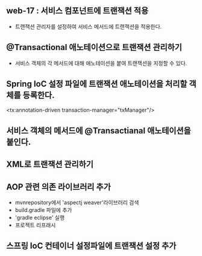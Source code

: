 ## web-17 : 서비스 컴포넌트에 트랜잭션 적용
- 트랜잭션 관리자를 설정하여 서비스 메서드에 트랜잭션을 적용한다.

## @Transactional 애노테이션으로 트랜잭션 관리하기
- 서비스 객체의 각 메서드에 대해 애노테이션을 붙여 트랜잭션을 지정할 수 있다.

## Spring IoC 설정 파일에 트랜잭션 애노테이션을 처리할 객체를 등록한다.
<tx:annotation-driven transaction-manager="txManager"/>

## 서비스 객체의 메서드에 @Transactianal 애노테이션을 붙인다.

## XML로 트랜잭션 관리하기

## AOP 관련 의존 라이브러리 추가
- mvnrepository에서 'aspectj weaver'라이브러리 검색
- build.gradle 파일에 추가
- 'gradle eclipse' 실행
- 프로젝트 리프래시

## 스프링 IoC 컨테이너 설정파일에 트랜잭션 설정 추가